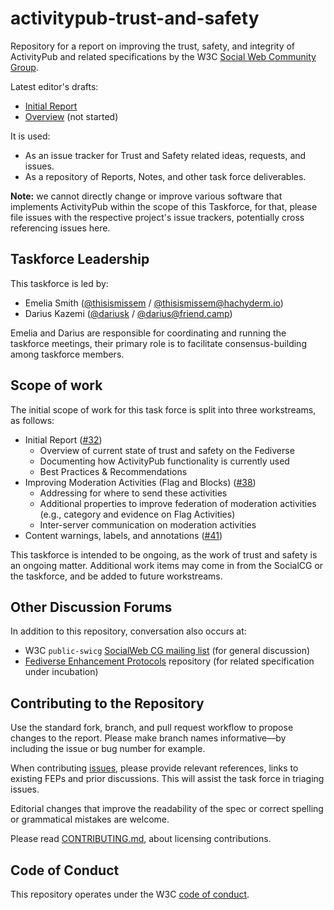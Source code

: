 # activitypub-trust-and-safety

Repository for a report on improving the trust, safety, and integrity of ActivityPub and related specifications by the W3C 
[Social Web Community Group](https://www.w3.org/community/swicg/).

Latest editor's drafts:
- [Initial Report](https://swicg.github.io/activitypub-trust-and-safety/initial-report/)
- [Overview](https://swicg.github.io/activitypub-trust-and-safety/) (not started)

It is used:

* As an issue tracker for Trust and Safety related ideas, requests, and issues.
* As a repository of Reports, Notes, and other task force deliverables.

**Note:** we cannot directly change or improve various software that implements ActivityPub within the scope of this Taskforce, for that, please file issues with the respective project's issue trackers, potentially cross referencing issues here.

## Taskforce Leadership

This taskforce is led by:

- Emelia Smith ([@thisismissem](https://github.com/thisismissem) / [@thisismissem@hachyderm.io](https://hachyderm.io/@thisismissem))
- Darius Kazemi ([@dariusk](https://github.com/dariusk) / [@darius@friend.camp](https://friend.camp/@darius))

Emelia and Darius are responsible for coordinating and running the taskforce meetings, their primary role is to facilitate consensus-building among taskforce members.

## Scope of work

The initial scope of work for this task force is split into three workstreams, as follows:

- Initial Report ([#32](https://github.com/swicg/activitypub-trust-and-safety/issues/32))
  - Overview of current state of trust and safety on the Fediverse
  - Documenting how ActivityPub functionality is currently used
  - Best Practices & Recommendations
- Improving Moderation Activities (Flag and Blocks) ([#38](https://github.com/swicg/activitypub-trust-and-safety/issues/38))
  - Addressing for where to send these activities
  - Additional properties to improve federation of moderation activities (e.g., category and evidence on Flag Activities)
  - Inter-server communication on moderation activities
- Content warnings, labels, and annotations ([#41](https://github.com/swicg/activitypub-trust-and-safety/issues/41))

This taskforce is intended to be ongoing, as the work of trust and safety is an ongoing matter. Additional work items may come in from the SocialCG or the taskforce, and be added to future workstreams.

## Other Discussion Forums

In addition to this repository, conversation also occurs at:

* W3C `public-swicg` [SocialWeb CG mailing list](https://lists.w3.org/Archives/Public/public-swicg/) (for general discussion)
* [Fediverse Enhancement Protocols](https://codeberg.org/fediverse/fep) repository (for related specification under
  incubation)

## Contributing to the Repository

Use the standard fork, branch, and pull request workflow to propose changes to
the report. Please make branch names informative—by including the issue
or bug number for example.

When contributing [issues](https://github.com/swicg/activitypub-trust-and-safety/issues), please provide relevant references, links to existing FEPs and prior discussions. This will assist the task force in triaging issues.

Editorial changes that improve the readability of the spec or correct spelling
or grammatical mistakes are welcome.

Please read [CONTRIBUTING.md](CONTRIBUTING.md), about licensing contributions.

## Code of Conduct

This repository operates under the W3C [code of conduct](https://www.w3.org/Consortium/cepc/).
